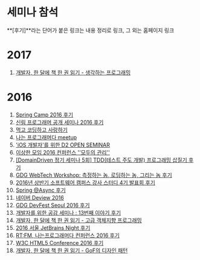 # 세미나 참석

**[후기]**라는 단어가 붙은 링크는 내용 정리로 링크, 그 외는 홈페이지 링크

# 2017

1. [개발자, 한 달에 책 한 권 읽기 - 생각하는 프로그래밍](http://onoffmix.com/event/87231)



# 2016

1. [Spring Camp 2016 후기](https://github.com/iamkyu/TIL/blob/master/seminar/2016/2016-04-30-springcamp2016.md)
2. [신림 프로그래머 공개 세미나 2016 후기](https://github.com/iamkyu/TIL/blob/master/seminar/2016/2016-06-18-sillim-2016.md)
3. [먹고 코딩하고 사랑하기](http://onoffmix.com/event/70119)
4. [나는 프로그래머다 meetup](http://www.hanbit.co.kr/store/education/edu_view.html?p_code=S7430076523)
5. ['iOS 개발자'를 위한 D2 OPEN SEMINAR](http://d2.naver.com/news/9814448)
6. [이상한 모임  2016 컨퍼런스 ''모두의 관리''](http://blog.weirdx.io)
7. [[DomainDriven 정기 세미나 5회] TDD(테스트 주도 개발) 프로그래밍 삽질기 후기](https://github.com/iamkyu/TIL/blob/master/seminar/2016/2016-07-23-tdd-with-spring-boot.md)
8. [GDG WebTech Workshop: 측정하는 놈, 로딩하는 놈, 그리는 놈 후기](https://github.com/iamkyu/TIL/blob/master/seminar/2016/2016-08-27-gdg-web-tech-workshop.md)
9. [2016년 상반기 소프트웨어 캠퍼스 강사 스터디 4기 발표회 후기](https://github.com/iamkyu/TIL/blob/master/seminar/2016/2016-09-03-software-campus.md)
10. [Spring @Async 후기](https://github.com/iamkyu/TIL/blob/master/seminar/2016/2016-10-15-aync-spring-with-toby.md)
11. [네이버 Deview 2016](https://deview.kr/2016/)
12. [GDG DevFest Seoul 2016 후기](https://github.com/iamkyu/TIL/blob/master/seminar/2016/2016-11-05-gdg-devfest-2016.md)
13. [개발자를 위한 공감 세미나 : 13번째 이야기 후기](https://github.com/iamkyu/TIL/blob/master/seminar/2016/2016-11-12-developers-sympathy-13th.md)
14. [개발자, 한 달에 책 한 권 읽기 - 고급 객체지향 프로그래밍](http://onoffmix.com/event/82411)
15. [2016 서울  JetBrains Night 후기](https://github.com/iamkyu/TIL/blob/master/seminar/2016/2016-11-24-jetbrains-night-2016.md)
16. [RT:FM, 나는프로그래머다 컨퍼런스 2016 후기](https://github.com/iamkyu/TIL/blob/master/seminar/2016/2016-11-25-i-am-programmer.md)
17. [W3C HTML5 Conference 2016 후기](https://github.com/iamkyu/TIL/blob/master/seminar/2016/2016-12-07-w3c-html5-conf.md)
18. [개발자, 한 달에 책 한 권 읽기 - GoF의 디자인 패턴](http://onoffmix.com/event/84776)